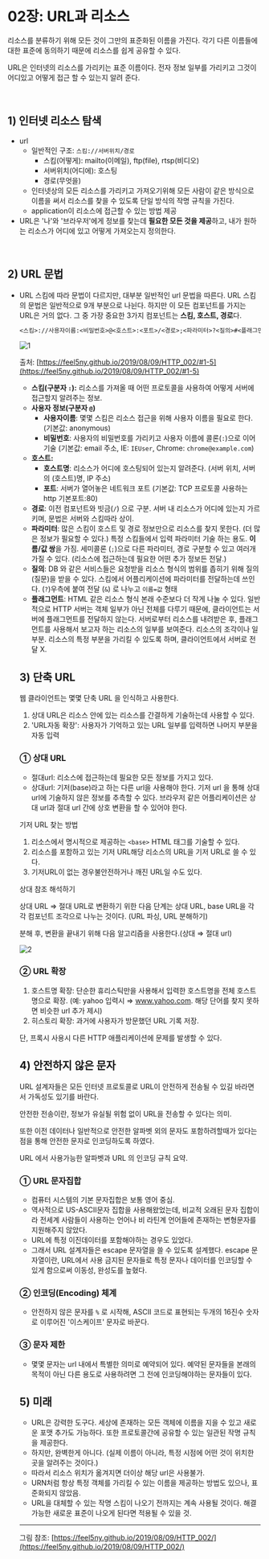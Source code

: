# 02장: URL과 리소스

리소스를 분류하기 위해 모든 것이 그만의 표준화된 이름을 가진다.
각기 다른 이름들에 대한 표준에 동의하기 때문에 리소스를 쉽게 공유할 수 있다.

URL은 인터넷의 리소스를 가리키는 표준 이름이다.
전자 정보 일부를 가리키고 그것이 어디있고 어떻게 접근 할 수 있는지 알려 준다.

‌

## 1) 인터넷 리소스 탐색

- url
    - 일반적인 구조: `스킴://서버위치/경로`
        - 스킴(어떻게): mailto(이메일), ftp(file), rtsp(비디오)
        - 서버위치(어디에): 호스팅
        - 경로(무엇을)
    - 인터넷상의 모든 리소스를 가리키고 가져오기위해 모든 사람이 같은 방식으로 이름을 써서 리소스를 찾을 수 있도록 단일 방식의 작명 규칙을 가진다.
    - application이 리소스에 접근할 수 있는 방법 제공
- URL은 '나'와 '브라우저'에게 정보를 찾는데 **필요한 모든 것을 제공**하고, 내가 원하는 리소스가 어디에 있고 어떻게 가져오는지 정의한다.

‌

## 2) URL 문법‌

- URL 스킴에 따라 문법이 다르지만, 대부분 일반적인 url 문법을 따른다.
URL 스킴의 문법은 일반적으로 9개 부분으로 나뉜다. 
하지만 이 모든 컴포넌트를 가지는 URL은 거의 없다. 
그 중 가장 중요한 3가지 컴포넌트는 **스킴, 호스트, 경로**다.

    ```markdown
    <스킴>://사용자이름:<비밀번호>@<호스트>:<포트>/<경로>;<파라미터>?<질의>#<플래그먼트>
    ```

    ![1](https://www.notion.so/image/https%3A%2F%2Fs3-us-west-2.amazonaws.com%2Fsecure.notion-static.com%2F9f1fa4c9-bf62-4389-af04-8d7328edb76f%2F01.jpeg?table=block&id=e494584e-fd9c-4b74-ae41-486afd8ffae3&spaceId=da06fe4c-dbc0-451e-a09d-8fe561a808ae&width=6340&userId=&cache=v2)

    출처: [https://feel5ny.github.io/2019/08/09/HTTP_002/#1-5](https://feel5ny.github.io/2019/08/09/HTTP_002/#1-5)

    - **스킴(구분자 `:`):** 리소스를 가져올 때 어떤 프로토콜을 사용하여 어떻게 서버에 접근할지 알려주는 정보.
    - **사용자 정보(구분자 `@`)**
        - **사용자이름**: 몇몇 스킴은 리소스 접근을 위해 사용자 이름을 필요로 한다. (기본값: anonymous)
        - **비밀번호**: 사용자의 비밀번호를 가리키고 사용자 이름에 콜론(`:`)으로 이어 기술 
        (기본값: email 주소, IE: `IEUser`, Chrome: `chrome@example.com`)
    - **호스트:**
        - **호스트명**: 리소스가 어디에 호스팅되어 있는지 알려준다. (서버 위치, 서버의 (호스트)명, IP 주소)
        - **포트**: 서버가 열어놓은 네트워크 포트 (기본값: TCP 프로토콜 사용하는 http 기본포트:80)
    - **경로**: 이전 컴포넌트와 빗금(`/`) 으로 구분. 서버 내 리소스가 어디에 있는지 가르키며, 문법은 서버와 스킴따라 상이.
    - **파라미터**: 
      많은 스킴이 호스트 및 경로 정보만으로 리소스를 찾지 못한다. (더 많은 정보가 필요할 수 있다.)
      특정 스킴들에서 입력 파라미터 기술 하는 용도. **이름/값 쌍**을 가짐. 세미콜론 (`;`)으로 다른 파라미터, 경로 구분할 수 있고 여러개 가질 수 있다. (리소스에 접근하는데 필요한 어떤 추가 정보든 전달.)
    - **질의**: 
      DB 와 같은 서비스들은 요청받을 리소스 형식의 범위를 좁히기 위해 질의(질문)을 받을 수 있다.
      스킴에서 어플리케이션에 파라미터를 전달하는데 쓰인다. (`?`)우측에 붙여 전달 (`&`) 로 나누고 `이름=값` 형태
    - **플래그먼트**: 
      HTML 같은 리소스 형식 본래 수준보다 더 작게 나눌 수 있다.
      일반적으로 HTTP 서버는 객체 일부가 아닌 전체를 다루기 때문에, 클라이언트는 서버에 플래그먼트를 전달하지 않는다. 서버로부터 리소스를 내려받은 후, 플래그먼트를 사용해서 보고자 하는 리소스의 일부를 보여준다.
      리소스의 조각이나 일부분. 리소스의 특정 부분을 가리킬 수 있도록 하며, 클라이언트에서 서버로 전달 X.

    ## 3) 단축 URL

    웹 클라이언트는 몇몇 단축 URL 을 인식하고 사용한다.

    1. 상대 URL은 리소스 안에 있는 리소스를 간결하게 기술하는데 사용할 수 있다.
    2. 'URL자동 확장': 사용자가 기억하고 있는 URL 일부를 입력하면 나머지 부분을 자동 입력

    ### ① 상대 URL

    - 절대url: 리소스에 접근하는데 필요한 모든 정보를 가지고 있다.
    - 상대url: 기저(base)라고 하는 다른 url을 사용해야 한다.
      기저 url 을 통해 상대 url에 기술하지 않은 정보를 추측할 수 있다. 
      브라우저 같은 어플리케이션은 상대 url과 절대 url 간에 상호 변환을 할 수 있어야 한다.

    기저 URL 찾는 방법

    1. 리소스에서 명시적으로 제공하는 `<base>` HTML 태그를 기술할 수 있다.
    2. 리소스를 포함하고 있는 기저 URL해당 리소스의 URL을 기저 URL로 쓸 수 있다.
    3. 기저URL이 없는 경우불안전하거나 깨진 URL일 수도 있다.

    상대 참조 해석하기

    상대 URL ⇒ 절대 URL로 변환하기 위한 다음 단계는 
    상대 URL, base URL을 각각 컴포넌트 조각으로 나누는 것이다. 
    (URL 파싱, URL 분해하기) 

    분해 후, 변환을 끝내기 위해 다음 알고리즘을 사용한다.(상대 ⇒ 절대 url)

    ![2](https://www.notion.so/image/https%3A%2F%2Fs3-us-west-2.amazonaws.com%2Fsecure.notion-static.com%2Fdaae0d7a-0c8a-4db6-8124-510a72a11f35%2F02.jpeg?table=block&id=a711580c-28d3-416c-8bd4-eff971a3f819&spaceId=da06fe4c-dbc0-451e-a09d-8fe561a808ae&width=2310&userId=&cache=v2)

    ### ② URL 확장

    1. 호스트명 확장: 단순한 휴리스틱만을 사용해서 입력한 호스트명을 전체 호스트명으로 확장.
      (예: yahoo 입력시 ⇒ www.yahoo.com. 해당 단어를 찾지 못하면 비슷한 url 추가 제시)
    2. 히스토리 확장: 과거에 사용자가 방문했던 URL 기록 저장.

    단, 프록시 사용시 다른 HTTP 애플리케이션에 문제를 발생할 수 있다.

    ## 4) 안전하지 않은 문자

    URL 설계자들은 모든 인터넷 프로토콜로 URL이 안전하게 전송될 수 있길 바라면서 가독성도 있기를 바란다.

    안전한 전송이란, 정보가 유실될 위험 없이 URL을 전송할 수 있다는 의미.

    또한 이전 데이터나 일반적으로 안전한 알파벳 외의 문자도 포함하려할때가 있다는 점을 통해 안전한 문자로 인코딩하도록 하였다.

    URL 에서 사용가능한 알파벳과 URL 의 인코딩 규칙 요약. 

    ### ① URL 문자집합

    - 컴퓨터 시스템의 기본 문자집합은 보통 영어 중심.
    - 역사적으로 US-ASCII문자 집합을 사용해왔었는데, 비교적 오래된 문자 집합이라 전세계 사람들이 사용하는 언어나 비 라틴계 언어들에 존재하는 변형문자를 지원해주지 않았다.
    - URL에 특정 이진데이터를 포함해야하는 경우도 있었다.
    - 그래서 URL 설계자들은 escape 문자열을 쓸 수 있도록 설계했다. escape 문자열이란, URL에서 사용 금지된 문자들로 특정 문자나 데이터를 인코딩할 수 있게 함으로써 이동성, 완성도를 높혔다.

    ### ② 인코딩(Encoding) 체계

    - 안전하지 않은 문자를 `%` 로 시작해, ASCII 코드로 표현되는 두개의 16진수 숫자로 이루어진 '이스케이프' 문자로 바꾼다.

    ### ③ 문자 제한

    - 몇몇 문자는 url 내에서 특별한 의미로 예약되어 있다. 예약된 문자들을 본래의 목적이 아닌 다른 용도로 사용하려면 그 전에 인코딩해야하는 문자들이 있다.

    ## 5) 미래

    - URL은 강력한 도구다. 세상에 존재하는 모든 객체에 이름을 지을 수 있고 새로운 포맷 추가도 가능하다. 또한 프로토콜간에 공유할 수 있는 일관된 작명 규칙을 제공한다.
    - 하지만, 완벽한게 아니다. (실제 이름이 아니라, 특정 시점에 어떤 것이 위치한 곳을 알려주는 것이다.)
    - 따라서 리소스 위치가 옮겨지면 더이상 해당 url은 사용불가.
    - URN처럼 항상 특정 객체를 가리킬 수 있는 이름을 제공하는 방법도 있으나, 표준화되지 않았음.
    - URL을 대체할 수 있는 작명 스킴이 나오기 전까지는 계속 사용될 것이다. 해결 가능한 새로운 표준이 나오게 된다면 적용될 수 있을 것.

  ---

    그림 참조: [https://feel5ny.github.io/2019/08/09/HTTP_002/](https://feel5ny.github.io/2019/08/09/HTTP_002/)